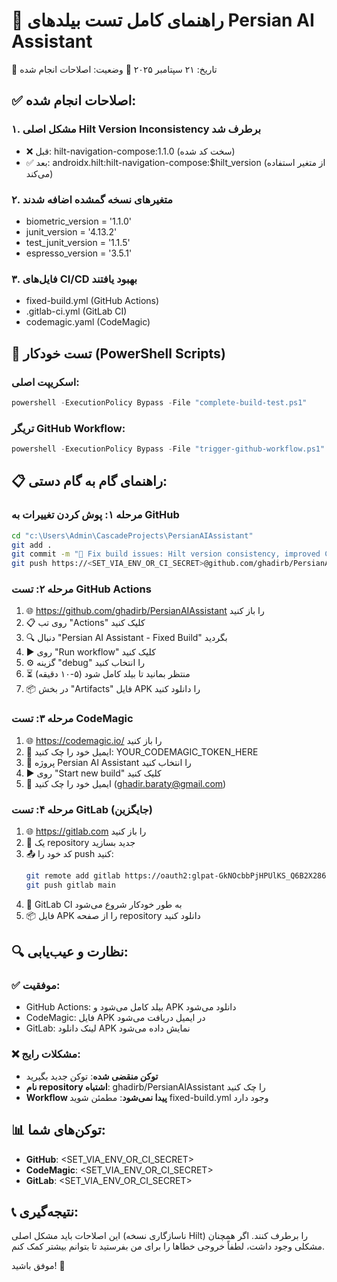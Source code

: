 🚀 راهنمای کامل تست بیلدهای Persian AI Assistant
================================================

📅 تاریخ: ۲۱ سپتامبر ۲۰۲۵
🔧 وضعیت: اصلاحات انجام شده

## ✅ اصلاحات انجام شده:

### ۱. مشکل اصلی Hilt Version Inconsistency برطرف شد
- ❌ قبل: hilt-navigation-compose:1.1.0 (سخت کد شده)
- ✅ بعد: androidx.hilt:hilt-navigation-compose:$hilt_version (از متغیر استفاده می‌کند)

### ۲. متغیرهای نسخه گمشده اضافه شدند
- biometric_version = '1.1.0'
- junit_version = '4.13.2'
- test_junit_version = '1.1.5'
- espresso_version = '3.5.1'

### ۳. فایل‌های CI/CD بهبود یافتند
- fixed-build.yml (GitHub Actions)
- .gitlab-ci.yml (GitLab CI)
- codemagic.yaml (CodeMagic)

## 🧪 تست خودکار (PowerShell Scripts)

### اسکریپت اصلی:
```powershell
powershell -ExecutionPolicy Bypass -File "complete-build-test.ps1"
```

### تریگر GitHub Workflow:
```powershell
powershell -ExecutionPolicy Bypass -File "trigger-github-workflow.ps1"
```

## 📋 راهنمای گام به گام دستی:

### **مرحله ۱: پوش کردن تغییرات به GitHub**
```bash
cd "c:\Users\Admin\CascadeProjects\PersianAIAssistant"
git add .
git commit -m "🔧 Fix build issues: Hilt version consistency, improved CI/CD"
git push https://<SET_VIA_ENV_OR_CI_SECRET>@github.com/ghadirb/PersianAIAssistant.git main
```

### **مرحله ۲: تست GitHub Actions**
1. 🌐 https://github.com/ghadirb/PersianAIAssistant را باز کنید
2. 📋 روی تب "Actions" کلیک کنید
3. 🔍 دنبال "Persian AI Assistant - Fixed Build" بگردید
4. ▶️ روی "Run workflow" کلیک کنید
5. ⚙️ گزینه "debug" را انتخاب کنید
6. ⏳ منتظر بمانید تا بیلد کامل شود (۵-۱۰ دقیقه)
7. 📦 در بخش "Artifacts" فایل APK را دانلود کنید

### **مرحله ۳: تست CodeMagic**
1. 🌐 https://codemagic.io/ را باز کنید
2. 📧 ایمیل خود را چک کنید: YOUR_CODEMAGIC_TOKEN_HERE
3. 📱 پروژه Persian AI Assistant را انتخاب کنید
4. ▶️ روی "Start new build" کلیک کنید
5. 📧 ایمیل خود را چک کنید (ghadir.baraty@gmail.com)

### **مرحله ۴: تست GitLab (جایگزین)**
1. 🌐 https://gitlab.com را باز کنید
2. 📁 یک repository جدید بسازید
3. 📤 کد خود را push کنید:
   ```bash
   git remote add gitlab https://oauth2:glpat-GkNOcbbPjHPUlKS_Q6B2X286MQp1Omh6anhwCw.01.121nx5906@gitlab.com/YOUR_USERNAME/persian-ai-assistant.git
   git push gitlab main
   ```
4. 🤖 GitLab CI به طور خودکار شروع می‌شود
5. 📦 فایل APK را از صفحه repository دانلود کنید

## 🔍 نظارت و عیب‌یابی:

### ✅ موفقیت:
- GitHub Actions: بیلد کامل می‌شود و APK دانلود می‌شود
- CodeMagic: فایل APK در ایمیل دریافت می‌شود
- GitLab: لینک دانلود APK نمایش داده می‌شود

### ❌ مشکلات رایج:
- **توکن منقضی شده**: توکن جدید بگیرید
- **نام repository اشتباه**: ghadirb/PersianAIAssistant را چک کنید
- **Workflow پیدا نمی‌شود**: مطمئن شوید fixed-build.yml وجود دارد

## 📊 توکن‌های شما:
- **GitHub**: <SET_VIA_ENV_OR_CI_SECRET>
- **CodeMagic**: <SET_VIA_ENV_OR_CI_SECRET>
- **GitLab**: <SET_VIA_ENV_OR_CI_SECRET>

## 📞 نتیجه‌گیری:
این اصلاحات باید مشکل اصلی (ناسازگاری نسخه Hilt) را برطرف کنند. اگر همچنان مشکلی وجود داشت، لطفاً خروجی خطاها را برای من بفرستید تا بتوانم بیشتر کمک کنم.

موفق باشید! 🚀
